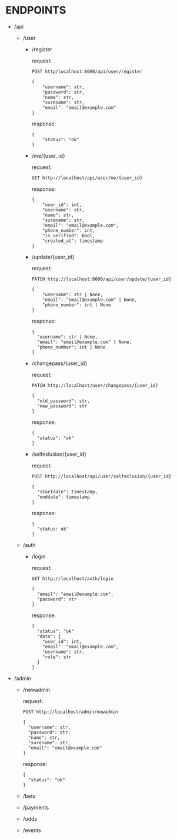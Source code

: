   # ENDPOINTS

* /api
  * /user

    * /register

        request:
        ```
        POST http/localhost:8000/api/user/register
        
        {
            "username": str,
            "password": str,
            "name": str,
            "surename": str,
            "email": "email@example.com"
        }
        ```
        response:
        ```
        {
            "status": "ok"
        }
        ```
    * /me/{user_id}

      request:
      ```
      GET http://localhost/api/user/me/{user_id}
      ```
      
      response:
      ```
      {
          "user_id": int,
          "username": str,
          "name": str,
          "surename": str,
          "email": "email@example.com",
          "phone_number": int,
          "is_verified": bool,
          "created_at": timestamp
      }
      ```
            
    * /update/{user_id}
      
      request:
      ```
      PATCH http://localhost:8000/api/user/update/{user_id}
      
      {
          "username": str | None, 
          "email": "email@example.com" | None,
          "phone_number": int | None
      }
      ```
      response:
      ```
      {
        "username": str | None,
        "email": "email@example.com" | None,
        "phone_number": int | None
      }
      ```

    * /changepass/{user_id}
      
      request:
      ```
      PATCH http://localhost/user/changepass/{user_id}
      
      {
        "old_password": str,
        "new_password": str
      }
      ```

      response:
      ```
      {
        "status": "ok"
      }
      ```

    * /selfexlusion/{user_id}
      
      request:
      ```
      POST http://localhost/api/user/selfexlusion/{user_id}
      
      {
        "startdate": timestamp,
        "enddate": timestamp
      }
      ```

      response:
      ```
      {
        "status: ok"
      }
      ```

  * /auth

    * /login
      
      request:
      ```
      GET http://localhost/auth/login
      
      {
        "email": "email@example.com",
        "password": str
      }
      ```
      
      response:
      ```
      {
        "status": "ok"
        "data": {
          "user_id": int,
          "email": "email@example.com",
          "username": str,
          "role": str
        }
      }
      ```

* /admin

  * /newadmin
      
    request:
    ```
    POST http://localhost/admin/newadmin
      
    {
      "username": str,
      "password": str,
      "name": str,
      "surename": str,
      "email": "email@example.com"
    }
    ```
    
    response:

    ```
    {
      "status": "ok"
    }
    ```

  * /bets

  * /payments

  * /odds

  * /events